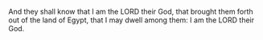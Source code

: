 And they shall know that I am the LORD their God, that brought them forth out of the land of Egypt, that I may dwell among them: I am the LORD their God.
